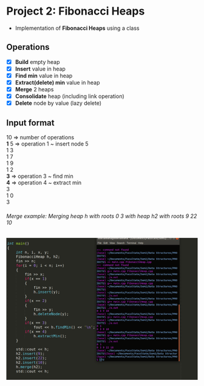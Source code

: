 # Project 2: Fibonacci Heaps

- Implementation of **Fibonacci Heaps** using a class

## Operations

  - [x] **Build** empty heap
  - [x] **Insert** value in heap
  - [x] **Find min** value in heap
  - [x] **Extract(delete) min** value in heap
  - [x] **Merge** 2 heaps
  - [x] **Consolidate** heap (including link operation) 
  - [x] **Delete** node by value (lazy delete)

## Input format
10      => number of operations <br>
**1** 5   => operation 1 ~ insert node 5 <br>
1 3 <br>
1 7 <br>
1 9 <br>
1 2 <br>
**3**       => operation 3 ~ find min <br>
**4**       => operation 4 ~ extract min <br>
3 <br>
1 0 <br>
3 <br>

###### Merge example: Merging heap h with roots 0 3 with heap h2 with roots 9 22 10
![](mergeExample.png)
